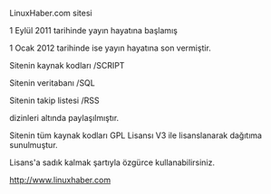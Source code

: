 LinuxHaber.com sitesi 

1 Eylül 2011 tarihinde yayın hayatına başlamış 

1 Ocak 2012 tarihinde ise yayın hayatına son vermiştir.

Sitenin kaynak kodları 	/SCRIPT

Sitenin veritabanı 		/SQL

Sitenin takip listesi	/RSS

dizinleri altında paylaşılmıştır.

Sitenin tüm kaynak kodları GPL Lisansı V3 ile lisanslanarak dağıtıma sunulmuştur.

Lisans'a sadık kalmak şartıyla özgürce kullanabilirsiniz.

http://www.linuxhaber.com